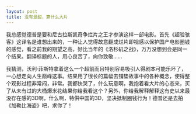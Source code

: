 ```yaml
---
layout: post
title: 没有景甜，算什么大片
---
```

我总感觉德普是要和尼古拉斯凯奇争烂片之王才参演这样一部电影。首先《超验骇客》这译名是谁想出来的，一种让人觉得故意翻成烂片即视感以保护国产电影圈钱的感觉，看之前我的期望之高，好比当年的《洛杉矶之战》，万万没想到会是同一个结果。翻译标题的人，用心良苦了，向你致敬……

我猜测，沃利·菲斯特拿着这么一个超前而且特别容易吸引人得剧本可能乐坏了，一心想走向人生巅峰这事。结果用了很长的篇幅去铺垫故事中的各种概念，使得整个观影过程非常闷，非常。我都快哭了，什么玩意啊，我抱着看大片的心态来，买了从未有过的大桶爆米花结果你给我看这个？另外，你给我解释解释这有史以来最没存在感的3D啊，什么啊，特供中国的3D，坚决抵制圈钱行为！德普还是去拍《加勒比海盗》吧，求你了！